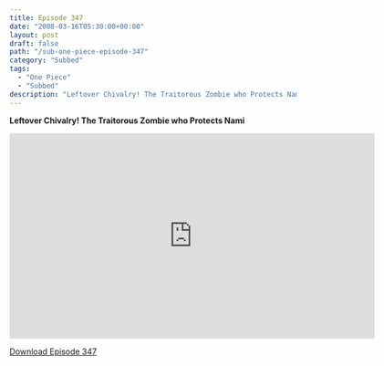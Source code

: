 ```yaml
---
title: Episode 347
date: "2008-03-16T05:30:00+00:00"
layout: post
draft: false
path: "/sub-one-piece-episode-347"
category: "Subbed"
tags:
  - "One Piece"
  - "Subbed"
description: "Leftover Chivalry! The Traitorous Zombie who Protects Nami"
---
```


**Leftover Chivalry! The Traitorous Zombie who Protects Nami**

<iframe width="640" height="360" src="https://www.rapidvideo.com/e/FXREQI1D81" frameborder="0" marginwidth=0 marginheight=0 scrolling=no allowfullscreen></iframe>

<a href="http://ouo.io/qs/eCodkFEQ?s=https://rapidvid.to/d/https://www.rapidvideo.com/e/FXREQI1D81">Download Episode 347</a>
